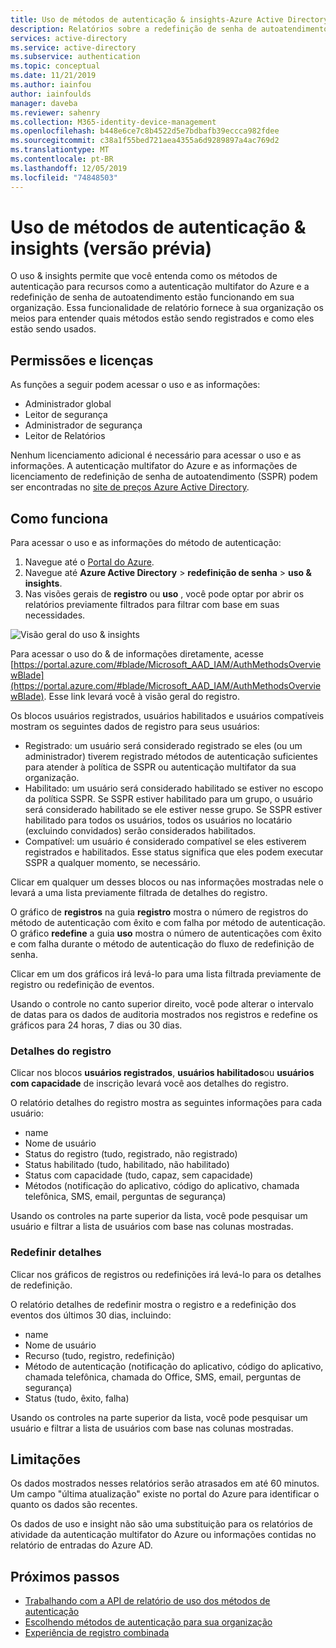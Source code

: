 ```yaml
---
title: Uso de métodos de autenticação & insights-Azure Active Directory
description: Relatórios sobre a redefinição de senha de autoatendimento do Azure AD e o uso do método de autenticação de autenticação multifator
services: active-directory
ms.service: active-directory
ms.subservice: authentication
ms.topic: conceptual
ms.date: 11/21/2019
ms.author: iainfou
author: iainfoulds
manager: daveba
ms.reviewer: sahenry
ms.collection: M365-identity-device-management
ms.openlocfilehash: b448e6ce7c8b4522d5e7bdbafb39eccca982fdee
ms.sourcegitcommit: c38a1f55bed721aea4355a6d9289897a4ac769d2
ms.translationtype: MT
ms.contentlocale: pt-BR
ms.lasthandoff: 12/05/2019
ms.locfileid: "74848503"
---
```

# <a name="authentication-methods-usage--insights-preview"></a>Uso de métodos de autenticação & insights (versão prévia)

O uso & insights permite que você entenda como os métodos de autenticação para recursos como a autenticação multifator do Azure e a redefinição de senha de autoatendimento estão funcionando em sua organização. Essa funcionalidade de relatório fornece à sua organização os meios para entender quais métodos estão sendo registrados e como eles estão sendo usados.

## <a name="permissions-and-licenses"></a>Permissões e licenças

As funções a seguir podem acessar o uso e as informações:

- Administrador global
- Leitor de segurança
- Administrador de segurança
- Leitor de Relatórios

Nenhum licenciamento adicional é necessário para acessar o uso e as informações. A autenticação multifator do Azure e as informações de licenciamento de redefinição de senha de autoatendimento (SSPR) podem ser encontradas no [site de preços Azure Active Directory](https://azure.microsoft.com/pricing/details/active-directory/).

## <a name="how-it-works"></a>Como funciona

Para acessar o uso e as informações do método de autenticação:

1. Navegue até o [Portal do Azure](https://portal.azure.com).
1. Navegue até **Azure Active Directory** > **redefinição de senha** > **uso & insights**.
1. Nas visões gerais de **registro** ou **uso** , você pode optar por abrir os relatórios previamente filtrados para filtrar com base em suas necessidades.

![Visão geral do uso & insights](./media/howto-authentication-methods-usage-insights/usage-insights-overview.png)

Para acessar o uso do & de informações diretamente, acesse [https://portal.azure.com/#blade/Microsoft_AAD_IAM/AuthMethodsOverviewBlade](https://portal.azure.com/#blade/Microsoft_AAD_IAM/AuthMethodsOverviewBlade). Esse link levará você à visão geral do registro.

Os blocos usuários registrados, usuários habilitados e usuários compatíveis mostram os seguintes dados de registro para seus usuários:

- Registrado: um usuário será considerado registrado se eles (ou um administrador) tiverem registrado métodos de autenticação suficientes para atender à política de SSPR ou autenticação multifator da sua organização.
- Habilitado: um usuário será considerado habilitado se estiver no escopo da política SSPR. Se SSPR estiver habilitado para um grupo, o usuário será considerado habilitado se ele estiver nesse grupo. Se SSPR estiver habilitado para todos os usuários, todos os usuários no locatário (excluindo convidados) serão considerados habilitados.
- Compatível: um usuário é considerado compatível se eles estiverem registrados e habilitados. Esse status significa que eles podem executar SSPR a qualquer momento, se necessário.

Clicar em qualquer um desses blocos ou nas informações mostradas nele o levará a uma lista previamente filtrada de detalhes do registro.

O gráfico de **registros** na guia **registro** mostra o número de registros do método de autenticação com êxito e com falha por método de autenticação. O gráfico **redefine** a guia **uso** mostra o número de autenticações com êxito e com falha durante o método de autenticação do fluxo de redefinição de senha.

Clicar em um dos gráficos irá levá-lo para uma lista filtrada previamente de registro ou redefinição de eventos.

Usando o controle no canto superior direito, você pode alterar o intervalo de datas para os dados de auditoria mostrados nos registros e redefine os gráficos para 24 horas, 7 dias ou 30 dias.

### <a name="registration-details"></a>Detalhes do registro

Clicar nos blocos **usuários registrados**, **usuários habilitados**ou **usuários com capacidade** de inscrição levará você aos detalhes do registro.

O relatório detalhes do registro mostra as seguintes informações para cada usuário:

- name
- Nome de usuário
- Status do registro (tudo, registrado, não registrado)
- Status habilitado (tudo, habilitado, não habilitado)
- Status com capacidade (tudo, capaz, sem capacidade)
- Métodos (notificação do aplicativo, código do aplicativo, chamada telefônica, SMS, email, perguntas de segurança)

Usando os controles na parte superior da lista, você pode pesquisar um usuário e filtrar a lista de usuários com base nas colunas mostradas.

### <a name="reset-details"></a>Redefinir detalhes

Clicar nos gráficos de registros ou redefinições irá levá-lo para os detalhes de redefinição.

O relatório detalhes de redefinir mostra o registro e a redefinição dos eventos dos últimos 30 dias, incluindo:

- name
- Nome de usuário
- Recurso (tudo, registro, redefinição)
- Método de autenticação (notificação do aplicativo, código do aplicativo, chamada telefônica, chamada do Office, SMS, email, perguntas de segurança)
- Status (tudo, êxito, falha)

Usando os controles na parte superior da lista, você pode pesquisar um usuário e filtrar a lista de usuários com base nas colunas mostradas.

## <a name="limitations"></a>Limitações

Os dados mostrados nesses relatórios serão atrasados em até 60 minutos. Um campo "última atualização" existe no portal do Azure para identificar o quanto os dados são recentes.

Os dados de uso e insight não são uma substituição para os relatórios de atividade da autenticação multifator do Azure ou informações contidas no relatório de entradas do Azure AD.

## <a name="next-steps"></a>Próximos passos

- [Trabalhando com a API de relatório de uso dos métodos de autenticação](https://docs.microsoft.com/graph/api/resources/authenticationmethods-usage-insights-overview?view=graph-rest-beta)
- [Escolhendo métodos de autenticação para sua organização](concept-authentication-methods.md)
- [Experiência de registro combinada](concept-registration-mfa-sspr-combined.md)
